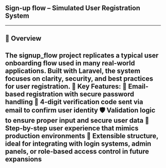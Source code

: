 ## Sign-up flow – Simulated User Registration System
--- 
## 🧭 Overview
The signup_flow project replicates a typical user onboarding flow used in many real-world applications. 
Built with Laravel, the system focuses on clarity, security, and best practices for user registration.
🧩 Key Features:
    📧 Email-based registration with secure password handling
    🔐 4-digit verification code sent via email to confirm user identity
    🛡️ Validation logic to ensure proper input and secure user data
    🚦 Step-by-step user experience that mimics production environments
    🧰 Extensible structure, ideal for integrating with login systems, admin panels, or role-based access control in future expansions
---
